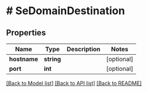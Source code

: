 # # SeDomainDestination

## Properties

Name | Type | Description | Notes
------------ | ------------- | ------------- | -------------
**hostname** | **string** |  | [optional]
**port** | **int** |  | [optional]

[[Back to Model list]](../../README.md#models) [[Back to API list]](../../README.md#endpoints) [[Back to README]](../../README.md)
